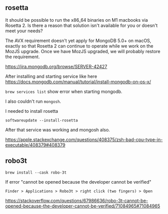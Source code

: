 ## rosetta

It should be possible to run the x86_64 binaries on M1 macbooks via Rosetta 2. Is there a reason that solution isn't available for you or doesn't meet your needs?

The AVX requirement doesn't yet apply for MongoDB 5.0+ on macOS, exactly so that Rosetta 2 can continue to operate while we work on the MozJS upgrade. Once we have MozJS upgraded, we will probably restore the requirement.

https://jira.mongodb.org/browse/SERVER-42427

After installing and starting service like here https://docs.mongodb.com/manual/tutorial/install-mongodb-on-os-x/

`brew services list` show error when starting mongodb.

I also couldn't run `mongosh`.

I needed to install rosetta

`softwareupdate --install-rosetta`

After that service was working and mongosh also.

https://apple.stackexchange.com/questions/408375/zsh-bad-cpu-type-in-executable/408379#408379

## robo3t

`brew install --cask robo-3t`

If error "cannot be opened because the developer cannot be verified"

`Finder > Applications > Robo3t > right click (two fingers) > Open`

https://stackoverflow.com/questions/67986636/robo-3t-cannot-be-opened-because-the-developer-cannot-be-verified/71084965#71084965
